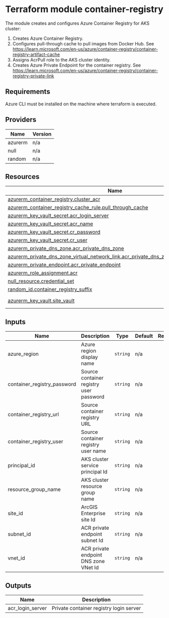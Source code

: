 <!-- BEGIN_TF_DOCS -->
# Terraform module container-registry

The module creates and configures Azure Container Registry for AKS cluster:

1. Creates Azure Container Registry.
2. Configures pull-through cache to pull images from Docker Hub.
   See https://learn.microsoft.com/en-us/azure/container-registry/container-registry-artifact-cache
3. Assigns AcrPull role to the AKS cluster identity.
4. Creates Azure Private Endpoint for the container registry.
   See https://learn.microsoft.com/en-us/azure/container-registry/container-registry-private-link

## Requirements

Azure CLI must be installed on the machine where terraform is executed.

## Providers

| Name | Version |
|------|---------|
| azurerm | n/a |
| null | n/a |
| random | n/a |

## Resources

| Name | Type |
|------|------|
| [azurerm_container_registry.cluster_acr](https://registry.terraform.io/providers/hashicorp/azurerm/latest/docs/resources/container_registry) | resource |
| [azurerm_container_registry_cache_rule.pull_through_cache](https://registry.terraform.io/providers/hashicorp/azurerm/latest/docs/resources/container_registry_cache_rule) | resource |
| [azurerm_key_vault_secret.acr_login_server](https://registry.terraform.io/providers/hashicorp/azurerm/latest/docs/resources/key_vault_secret) | resource |
| [azurerm_key_vault_secret.acr_name](https://registry.terraform.io/providers/hashicorp/azurerm/latest/docs/resources/key_vault_secret) | resource |
| [azurerm_key_vault_secret.cr_password](https://registry.terraform.io/providers/hashicorp/azurerm/latest/docs/resources/key_vault_secret) | resource |
| [azurerm_key_vault_secret.cr_user](https://registry.terraform.io/providers/hashicorp/azurerm/latest/docs/resources/key_vault_secret) | resource |
| [azurerm_private_dns_zone.acr_private_dns_zone](https://registry.terraform.io/providers/hashicorp/azurerm/latest/docs/resources/private_dns_zone) | resource |
| [azurerm_private_dns_zone_virtual_network_link.acr_private_dns_zone_virtual_network_link](https://registry.terraform.io/providers/hashicorp/azurerm/latest/docs/resources/private_dns_zone_virtual_network_link) | resource |
| [azurerm_private_endpoint.acr_private_endpoint](https://registry.terraform.io/providers/hashicorp/azurerm/latest/docs/resources/private_endpoint) | resource |
| [azurerm_role_assignment.acr](https://registry.terraform.io/providers/hashicorp/azurerm/latest/docs/resources/role_assignment) | resource |
| [null_resource.credential_set](https://registry.terraform.io/providers/hashicorp/null/latest/docs/resources/resource) | resource |
| [random_id.container_registry_suffix](https://registry.terraform.io/providers/hashicorp/random/latest/docs/resources/id) | resource |
| [azurerm_key_vault.site_vault](https://registry.terraform.io/providers/hashicorp/azurerm/latest/docs/data-sources/key_vault) | data source |

## Inputs

| Name | Description | Type | Default | Required |
|------|-------------|------|---------|:--------:|
| azure_region | Azure region display name | `string` | n/a | yes |
| container_registry_password | Source container registry user password | `string` | n/a | yes |
| container_registry_url | Source container registry URL | `string` | n/a | yes |
| container_registry_user | Source container registry user name | `string` | n/a | yes |
| principal_id | AKS cluster service principal Id | `string` | n/a | yes |
| resource_group_name | AKS cluster resource group name | `string` | n/a | yes |
| site_id | ArcGIS Enterprise site Id | `string` | n/a | yes |
| subnet_id | ACR private endpoint subnet Id | `string` | n/a | yes |
| vnet_id | ACR private endpoint DNS zone VNet Id | `string` | n/a | yes |

## Outputs

| Name | Description |
|------|-------------|
| acr_login_server | Private container registry login server |
<!-- END_TF_DOCS -->